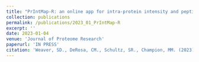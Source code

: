 ```yaml
---
title: "PrIntMap-R: an online app for intra-protein intensity and peptide visualization in bottom-up proteomics"
collection: publications
permalink: /publications/2023_01_PrIntMap-R
excerpt: ''
date: 2023-01-04
venue: 'Journal of Proteome Research'
paperurl: 'IN PRESS'
citation: 'Weaver, SD., DeRosa, CM., Schultz, SR., Champion, MM. (2023). &quot;PrIntMap-R: an online app for intra-protein intensity and peptide visualization in bottom-up proteomics&quot; <i>Journal of Proteome Research</i>. IN PRESS'
---
```

